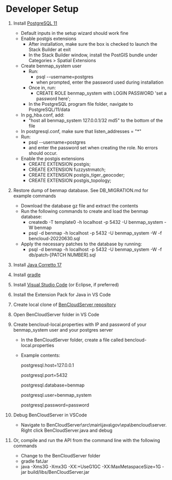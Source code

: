 # Developer Setup

1. Install [PostgreSQL 11](https://www.postgresql.org/download/)
    * Default inputs in the setup wizard should work fine
    * Enable postgis extensions
        * After installation, make sure the box is checked to launch the Stack Builder at exit
        * In the Stack Builder window, install the PostGIS bundle under Categories > Spatial Extensions
    * Create benmap_system user
        * Run:
          * psql --username=postgres
          * when prompted, enter the password used during installation
        * Once in, run:
          * CREATE ROLE benmap_system with LOGIN PASSWORD 'set a password here';
        * In the PostgreSQL program file folder, navigate to PostgreSQL/11/data
    * In pg_hba.conf, add:
        * "host	all	benmap_system	127.0.0.1/32	md5" to the bottom of the file
    * In postgresql.conf, make sure that listen_addresses = "*"
    * Run:
        * psql --username=postgres 
        * and enter the password set when creating the role. No errors should occur.
    * Enable the postgis extensions
        * CREATE EXTENSION postgis;
        * CREATE EXTENSION fuzzystrmatch;
        * CREATE EXTENSION postgis_tiger_geocoder;
        * CREATE EXTENSION postgis_topology;
2. Restore dump of benmap database. See DB_MIGRATION.md for example commands 
    * Download the database gz file and extract the contents
    * Run the following commands to create and load the benmap database:
        * createdb -T template0 -h localhost -p 5432 -U benmap_system -W benmap
        * psql -d benmap -h localhost -p 5432 -U benmap_system -W -f bencloud-20220630.sql
    * Apply the necessary patches to the database by running:
        * psql -d benmap -h localhost -p 5432 -U benmap_system -W -f db/patch-[PATCH NUMBER].sql


3. Install [Java Corretto 17](https://docs.aws.amazon.com/corretto/latest/corretto-17-ug/downloads-list.html)
4. Install [gradle](https://gradle.org/install/)
5. Install [Visual Studio Code](https://code.visualstudio.com/) (or Eclipse, if preferred)
6. Install the Extension Pack for Java in VS Code
7. Create local clone of [BenCloudServer repository](https://github.com/BenMAPCE/BenCloudServer)
8. Open BenCloudServer folder in VS Code
9. Create bencloud-local.properties with IP and password of your benmap_system user and your postgres server
    * In the BenCloudServer folder, create a file called bencloud-local.properties
    * Example contents:
  
        postgresql.host=127.0.0.1 

        postgresql.port=5432 

        postgresql.database=benmap 

        postgresql.user=benmap_system 

        postgresql.password=password

10. Debug BenCloudServer in VSCode
    * Navigate to BenCloudServer\src\main\java\gov\epa\bencloud\server. Right click BenCloudServer.java and debug
11. Or, compile and run the API from the command line with the following commands
    * Change to the BenCloudServer folder
    * gradle fatJar
    * java -Xms3G -Xmx3G -XX:+UseG1GC -XX:MaxMetaspaceSize=1G -jar build/libs/BenCloudServer.jar